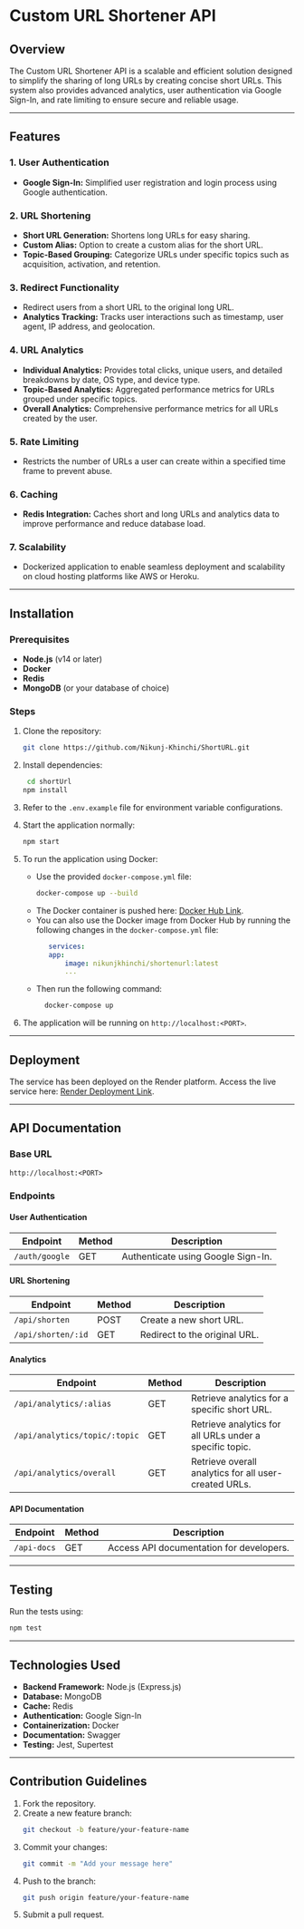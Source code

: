 # Custom URL Shortener API

## Overview
The Custom URL Shortener API is a scalable and efficient solution designed to simplify the sharing of long URLs by creating concise short URLs. This system also provides advanced analytics, user authentication via Google Sign-In, and rate limiting to ensure secure and reliable usage.

---

## Features

### 1. User Authentication
- **Google Sign-In:** Simplified user registration and login process using Google authentication.

### 2. URL Shortening
- **Short URL Generation:** Shortens long URLs for easy sharing.
- **Custom Alias:** Option to create a custom alias for the short URL.
- **Topic-Based Grouping:** Categorize URLs under specific topics such as acquisition, activation, and retention.

### 3. Redirect Functionality
- Redirect users from a short URL to the original long URL.
- **Analytics Tracking:** Tracks user interactions such as timestamp, user agent, IP address, and geolocation.

### 4. URL Analytics
- **Individual Analytics:** Provides total clicks, unique users, and detailed breakdowns by date, OS type, and device type.
- **Topic-Based Analytics:** Aggregated performance metrics for URLs grouped under specific topics.
- **Overall Analytics:** Comprehensive performance metrics for all URLs created by the user.

### 5. Rate Limiting
- Restricts the number of URLs a user can create within a specified time frame to prevent abuse.

### 6. Caching
- **Redis Integration:** Caches short and long URLs and analytics data to improve performance and reduce database load.

### 7. Scalability
- Dockerized application to enable seamless deployment and scalability on cloud hosting platforms like AWS or Heroku.

---

## Installation

### Prerequisites
- **Node.js** (v14 or later)
- **Docker**
- **Redis**
- **MongoDB** (or your database of choice)

### Steps

1. Clone the repository:
   ```bash
   git clone https://github.com/Nikunj-Khinchi/ShortURL.git
   ```

2. Install dependencies:
   ```bash
    cd shortUrl
   npm install
   ```

3. Refer to the `.env.example` file for environment variable configurations.

4. Start the application normally:
   ```bash
   npm start
   ```

5. To run the application using Docker:
   - Use the provided `docker-compose.yml` file:
     ```bash
     docker-compose up --build
     ```
   - The Docker container is pushed here: [Docker Hub Link](https://hub.docker.com/repository/docker/nikunjkhinchi/shortenurl).
   - You can also use the Docker image from Docker Hub by running the following changes in the `docker-compose.yml` file:
     ```yaml
        services:
        app:
            image: nikunjkhinchi/shortenurl:latest
            ...
     ```
    - Then run the following command:
      ```bash
        docker-compose up
        ```
6. The application will be running on `http://localhost:<PORT>`.



---

## Deployment
The service has been deployed on the Render platform. Access the live service here: [Render Deployment Link](https://shorturl-7r29.onrender.com/).

---

## API Documentation

### Base URL
`http://localhost:<PORT>`

### Endpoints

#### User Authentication
| Endpoint           | Method | Description                        |
|--------------------|--------|------------------------------------|
| `/auth/google`     | GET    | Authenticate using Google Sign-In. |

#### URL Shortening
| Endpoint           | Method | Description                                              |
|--------------------|--------|----------------------------------------------------------|
| `/api/shorten`     | POST   | Create a new short URL.                                  |
| `/api/shorten/:id` | GET    | Redirect to the original URL.                            |

#### Analytics
| Endpoint                         | Method | Description                                                 |
|----------------------------------|--------|-------------------------------------------------------------|
| `/api/analytics/:alias`          | GET    | Retrieve analytics for a specific short URL.               |
| `/api/analytics/topic/:topic`    | GET    | Retrieve analytics for all URLs under a specific topic.    |
| `/api/analytics/overall`         | GET    | Retrieve overall analytics for all user-created URLs.      |

#### API Documentation
| Endpoint       | Method | Description                              |
|----------------|--------|------------------------------------------|
| `/api-docs`    | GET    | Access API documentation for developers. |

---

## Testing

Run the tests using:
```bash
npm test
```

---

## Technologies Used
- **Backend Framework:** Node.js (Express.js)
- **Database:** MongoDB
- **Cache:** Redis
- **Authentication:** Google Sign-In
- **Containerization:** Docker
- **Documentation:** Swagger
- **Testing:** Jest, Supertest

---

## Contribution Guidelines
1. Fork the repository.
2. Create a new feature branch:
   ```bash
   git checkout -b feature/your-feature-name
   ```
3. Commit your changes:
   ```bash
   git commit -m "Add your message here"
   ```
4. Push to the branch:
   ```bash
   git push origin feature/your-feature-name
   ```
5. Submit a pull request.
